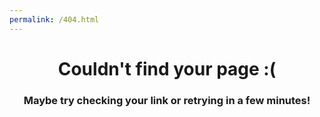 ```yaml
---
permalink: /404.html
---
```

<h1 style="text-align: center;">Couldn't find your page :(</h1>
<h3 style="text-align: center;">Maybe try checking your link or retrying in a few minutes!</h3>
<title>404 | dmdtutorials.com</title>
<style>
body {
  background-color: light-green;
}
</style>
